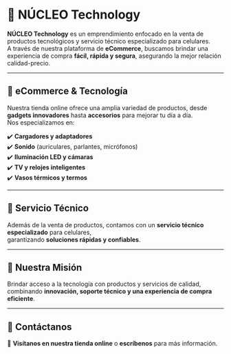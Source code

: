 # 🚀 NÚCLEO Technology  

**NÚCLEO Technology** es un emprendimiento enfocado en la venta de productos tecnológicos y servicio técnico especializado para celulares.  
A través de nuestra plataforma de **eCommerce**, buscamos brindar una experiencia de compra **fácil, rápida y segura**, asegurando la mejor relación calidad-precio.  

---

## 🛒 eCommerce & Tecnología  

Nuestra tienda online ofrece una amplia variedad de productos, desde **gadgets innovadores** hasta **accesorios** para mejorar tu día a día.  
Nos especializamos en:  

✔️ **Cargadores y adaptadores**  
✔️ **Sonido** (auriculares, parlantes, micrófonos)  
✔️ **Iluminación LED y cámaras**  
✔️ **TV y relojes inteligentes**  
✔️ **Vasos térmicos y termos**  

---

## 🔧 Servicio Técnico  

Además de la venta de productos, contamos con un **servicio técnico especializado** para celulares,  
garantizando **soluciones rápidas y confiables**.  

---

## 🎯 Nuestra Misión  

Brindar acceso a la tecnología con productos y servicios de calidad,  
combinando **innovación, soporte técnico y una experiencia de compra eficiente**.  

---

## 📩 Contáctanos  

📍 **Visítanos en nuestra tienda online** o **escríbenos** para más información.  
